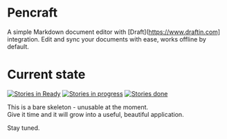 Pencraft
========
A simple Markdown document editor with [Draft](https://www.draftin.com] integration.
Edit and sync your documents with ease, works offline by default.

# Current state
[![Stories in Ready](https://badge.waffle.io/avgp/moleskine.png?label=ready&title=Ready)](http://waffle.io/avgp/moleskine)
[![Stories in progress](https://badge.waffle.io/avgp/moleskine.png?label=in%20progress&title=In%20Progress)](http://waffle.io/avgp/moleskine)
[![Stories done](https://badge.waffle.io/avgp/moleskine.png?label=done&title=Done)](http://waffle.io/avgp/moleskine)

This is a bare skeleton - unusable at the moment.  
Give it time and it will grow into a useful, beautiful application.

Stay tuned.